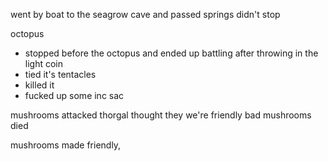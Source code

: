went by boat to the seagrow cave and passed springs
didn't stop

octopus
- stopped before the octopus and ended up battling after throwing in the light coin
- tied it's tentacles
- killed it
- fucked up some inc sac

mushrooms attacked
thorgal thought they we're friendly
bad mushrooms died

mushrooms made friendly,